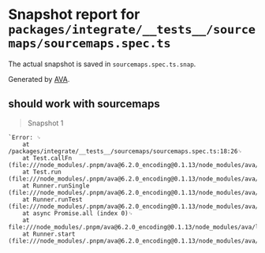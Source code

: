 # Snapshot report for `packages/integrate/__tests__/sourcemaps/sourcemaps.spec.ts`

The actual snapshot is saved in `sourcemaps.spec.ts.snap`.

Generated by [AVA](https://avajs.dev).

## should work with sourcemaps

> Snapshot 1

    `Error: ␊
        at /packages/integrate/__tests__/sourcemaps/sourcemaps.spec.ts:18:26␊
        at Test.callFn (file:///node_modules/.pnpm/ava@6.2.0_encoding@0.1.13/node_modules/ava/lib/test.js:525:26)␊
        at Test.run (file:///node_modules/.pnpm/ava@6.2.0_encoding@0.1.13/node_modules/ava/lib/test.js:534:33)␊
        at Runner.runSingle (file:///node_modules/.pnpm/ava@6.2.0_encoding@0.1.13/node_modules/ava/lib/runner.js:281:33)␊
        at Runner.runTest (file:///node_modules/.pnpm/ava@6.2.0_encoding@0.1.13/node_modules/ava/lib/runner.js:363:30)␊
        at async Promise.all (index 0)␊
        at file:///node_modules/.pnpm/ava@6.2.0_encoding@0.1.13/node_modules/ava/lib/runner.js:528:21␊
        at Runner.start (file:///node_modules/.pnpm/ava@6.2.0_encoding@0.1.13/node_modules/ava/lib/runner.js:536:15)`
